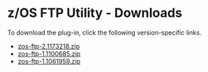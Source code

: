 
# z/OS FTP Utility - Downloads

To download the plug-in, click the following version-specific links.

- [zos-ftp-2.1173218.zip](https://raw.githubusercontent.com/UrbanCode/IBM-UCD-PLUGINS/main/files/zos-ftp/zos-ftp-2.1173218.zip)
- [zos-ftp-1.1100685.zip](https://raw.githubusercontent.com/UrbanCode/IBM-UCD-PLUGINS/main/files/zos-ftp/zos-ftp-1.1100685.zip)
- [zos-ftp-1.1061959.zip](https://raw.githubusercontent.com/UrbanCode/IBM-UCD-PLUGINS/main/files/zos-ftp/zos-ftp-1.1061959.zip)
